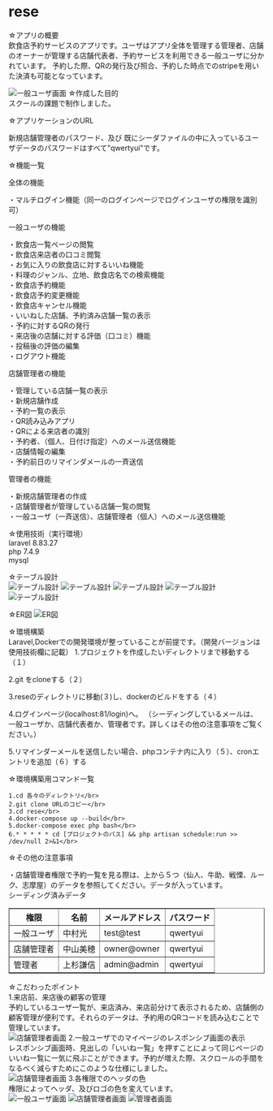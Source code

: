 # rese

☆アプリの概要</br>
飲食店予約サービスのアプリです。ユーザはアプリ全体を管理する管理者、店舗のオーナーが管理する店舗代表者、予約サービスを利用できる一般ユーザに分かれています。
予約した際、QRの発行及び照合、予約した時点でのstripeを用いた決済も可能となっています。

![一般ユーザ画面](images/test1.png)
☆作成した目的</br>
スクールの課題で制作しました。

☆アプリケーションのURL</br>

新規店舗管理者のパスワード、及び
既にシーダファイルの中に入っているユーザデータのパスワードはすべて"qwertyui"です。

☆機能一覧 </br>

全体の機能</br>

・マルチログイン機能（同一のログインページでログインユーザの権限を識別可）</br>

一般ユーザの機能</br>

・飲食店一覧ページの閲覧</br>
・飲食店来店者の口コミ閲覧</br>
・お気に入りの飲食店に対するいいね機能</br>
・料理のジャンル、立地、飲食店名での検索機能</br>
・飲食店予約機能</br>
・飲食店予約変更機能</br>
・飲食店キャンセル機能</br>
・いいねした店舗、予約済み店舗一覧の表示</br>
・予約に対するQRの発行</br>
・来店後の店舗に対する評価（口コミ）機能</br>
・投稿後の評価の編集</br>
・ログアウト機能</br>

店舗管理者の機能</br>

・管理している店舗一覧の表示</br>
・新規店舗作成</br>
・予約一覧の表示</br>
・QR読み込みアプリ</br>
・QRによる来店者の識別</br>
・予約者、（個人、日付け指定）へのメール送信機能</br>
・店舗情報の編集</br>
・予約前日のリマインダメールの一斉送信</br>

管理者の機能</br>

・新規店舗管理者の作成</br>
・店舗管理者が管理している店舗一覧の閲覧</br>
・一般ユーザ（一斉送信）、店舗管理者（個人）へのメール送信機能</br>

☆使用技術（実行環境）</br>
laravel 8.83.27</br>
php 7.4.9</br>
mysql</br>

☆テーブル設計</br>
![テーブル設計](images/table1.png)
![テーブル設計](images/table2.png)
![テーブル設計](images/table3.png)
![テーブル設計](images/table4.png)
![テーブル設計](images/table5.png)

☆ER図
![ER図](images/ER.png)

☆環境構築</br>
Laravel,Dockerでの開発環境が整っていることが前提です。（開発バージョンは使用技術欄に記載）
1.プロジェクトを作成したいディレクトリまで移動する（１）</br>

2.git をcloneする（２）</br>

3.reseのディレクトリに移動(３)し、dockerのビルドをする（４）</br>

4.ログインページ(localhost:81/login)へ。
（シーディングしているメールは、一般ユーザか、店舗代表者か、管理者です。詳しくはその他の注意事項をご覧ください。）</br>

5.リマインダーメールを送信したい場合、phpコンテナ内に入り（５）、cronエントリを追加（６）する</br>

☆環境構築用コマンド一覧</br>
```php:rese
1.cd 各々のディレクトリ</br>
2.git clone URLのコピー</br>
3.cd rese</br>
4.docker-compose up --build</br>
5.docker-compose exec php bash</br>
6.* * * * * cd [プロジェクトのパス] && php artisan schedule:run >> /dev/null 2>&1</br>
```

☆その他の注意事項</br>

・店舗管理者権限で予約一覧を見る際は、上から５つ（仙人、牛助、戦慄、ルーク、志摩屋）のデータを参照してください。データが入っています。</br>
シーディング済みデータ</br>
<table border="1">
    <tr>
        <th>権限</th> 
        <th>名前</th>
        <th>メールアドレス</th>
        <th>パスワード</th>
    </tr>
    <tr>
        <td>一般ユーザ</td>
        <td>中村光</td>
        <td>test@test</td>
        <td>qwertyui</td>
    </tr>
    <tr>
        <td>店舗管理者</td>
        <td>中山美穂</td>
        <td>owner@owner</td>
        <td>qwertyui</td>
    </tr>
    <tr>
        <td>管理者</td>
        <td>上杉謙信</td>
        <td>admin@admin</td>
        <td>qwertyui</td>
    </tr>
</table>

☆こだわったポイント</br>
1.来店前、来店後の顧客の管理</br>
予約しているユーザ一覧が、来店済み、来店前分けて表示されるため、店舗側の顧客管理が便利です。それらのデータは、予約用のQRコードを読み込むことで管理しています。</br>
![店舗管理者画面](images/owner5.png)
2.一般ユーザでのマイページのレスポンシブ画面の表示</br>
レスポンシブ画面時、見出しの「いいね一覧」を押すことによって同じページのいいね一覧に一気に飛ぶことができます。予約が増えた際、スクロールの手間をなるべく減らすためにこのような仕様にしました。</br>
![店舗管理者画面](images/responsive.png)
3.各権限でのヘッダの色</br>
権限によってヘッダ、及びロゴの色を変えています。</br>
![一般ユーザ画面](images/test1.png)
![店舗管理者画面](images/owner1.png)
![管理者画面](images/admin1.png)
